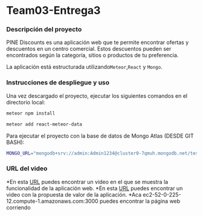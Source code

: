 # Team03-Entrega3

### Descripción del proyecto

PINE Discounts es una aplicación web que te permite encontrar ofertas y descuentos en un centro comercial. Estos descuentos pueden ser encontrados según la categoría, sitios o productos de tu preferencia. 

La aplicación está estructurada utilizando`Meteor`,`React` y `Mongo`.

### Instrucciones de despliegue y uso

Una vez descargado el proyecto, ejecutar los siguientes comandos en el directorio local: 

```bash
meteor npm install 
```
```bash
meteor add react-meteor-data 
```


Para ejecutar el proyecto con la base de datos de Mongo Atlas (DESDE GIT BASH):

```bash
MONGO_URL="mongodb+srv://admin:Admin1234@cluster0-7qmuh.mongodb.net/test?retryWrites=true&w=majority" meteor
```


### URL del video

*En esta [URL](https://www.youtube.com) puedes encontrar un video en el que se muestra la funcionalidad de la aplicación web.
*En esta [URL](https://youtu.be/3hNu81mHtfE) puedes encontrar un video con la propuesta de valor de la aplicación.
*Aca ec2-52-0-225-12.compute-1.amazonaws.com:3000 puedes encontrar la página web corriendo
